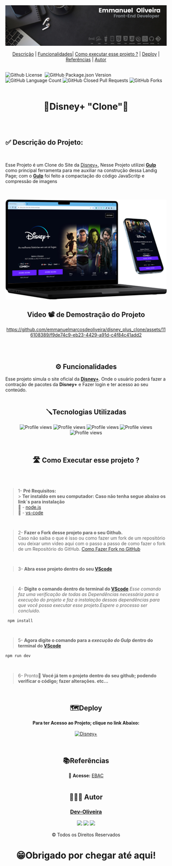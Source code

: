  <img src="https://github.com/emmanuelmarcosdeoliveira/bikcraft/blob/main/img/bikcraft-readme/Banner.png">
<br>
<div align="center">

[Descrição](#--descrição-do-projeto-) |
[Funcionalidades](#%EF%B8%8F-funcionalidades)|
[Como executar esse projeto ?](#%EF%B8%8F-como-executar-esse-projeto-) |
[Deploy](#%EF%B8%8Fdeploy) |
[Referências](#-referências-) |
[Autor](#-autor-) 
</div>
<br>
<div style="display: inline_block">
<img alt="Github License" src="https://img.shields.io/github/license/emmanuelmarcosdeoliveira/disney_plus_clone" />
<img alt="" src="https://img.shields.io/github/repo-size/emmanuelmarcosdeoliveira/disney_plus_clone" />
<img alt="GitHub Package.json Version" src="https://img.shields.io/github/package-json/v/emmanuelmarcosdeoliveira/disney_plus_clone" />
<img alt="GitHub Language Count" src="https://img.shields.io/github/languages/count/emmanuelmarcosdeoliveira/disney_plus_clone" />
<img alt="GitHub Closed Pull Requests" src="https://img.shields.io/github/issues-pr-closed/emmanuelmarcosdeoliveira/disney_plus_clone" />
<img alt="GitHub Forks" src="https://img.shields.io/github/forks/emmanuelmarcosdeoliveira/disney_plus_clone" />
  </div>

<br>




<div align="center"> 
<h1 text-align="center"> 🌟Disney+ "Clone"🌟</h1> 
</div>
<br>
<br>
<div align='left'>
<h2> ✅ Descrição do Projeto: </h2> 
<div>


<br>
<p align='left' width="400">
   Esse Projeto é um Clone do Site da <a href="https://www.disneyplus.com/pt-br">Disney+</a>, Nesse Projeto utilizei <strong><a href="https://gulpjs.com/">Gulp</a></strong> como principal ferramenta para me auxiliar na construção dessa Landig Page; com o <strong><a href="https://gulpjs.com/">Gulp</a></strong> foi feito a compactação do código JavaScritp e compressão de imagens </p>
<br>
<br>
<img src="./src/images/disney-nootebook.png" alt="Imagem Notebook"/>

<div align="center">
<h2> Video 📽️ de Demostração do Projeto</h2>


https://github.com/emmanuelmarcosdeoliveira/disney_plus_clone/assets/116108389/f9de74c9-eb23-4429-a91d-c4f84c41add2


</div>
<br>
<br>

<div align='center'>
  <h2>⚙️ Funcionalidades</h2>
<div>
<p align ="left"> Esse projeto simula o site oficial da <strong><a href="https://www.disneyplus.com/pt-br">Disney+</a></strong>. Onde o usuário poderá fazer a contração de pacotes da <strong>Disney+</strong> e Fazer login e ter acesso ao seu conteúdo.<br>
<br>
<!-- 
 <div align="center">
 <h2>📸 Imagens do Projeto versão web.</h2>
<br>
<br> 
  
> :bulb: **Dica:** Algumas imagens da versão Desktop.

<br>
<br>
<img src="./source/img-readme/home.png" width= 450px> 
<img src="./source/img-readme/portfolio.png"  width= 450px>
<img src="./source/img-readme/produtos.png"  width= 450px> 
<img src="./source/img-readme/sobre.png" width= 450px> 
<img src="./source/img-readme/contato.png" width= 450px>   
</div>
<div>
 <h2>📱 Imagens do Projeto verão Mobile.</h2>
<br>
 <br>
 
 > :bulb: **Dica:** Algumas imagens da versão Mobile.

<br>
<br>
<img src="./source/img-readme/mobile-home.png" width= "160x" height="320px"> 
<img src="./source/img-readme/mobile-porfolio.png" width= "160px" height="320px"> 
<img src="./source/img-readme/mobile-produtos.png" width= "160px" height="320px"> 
<img src="./source/img-readme/mobile-sobre.png" width= "160px" height="320px"> 
</div> -->

<div align='center'>
<h2>🪛Tecnologias Utilizadas </h2>
</div>

<div>
<img src="https://img.shields.io/badge/HTML5-E34F26?style=for-the-badge&logo=html5&logoColor=white" alt="Profile views"/>
<img src="https://img.shields.io/badge/CSS-239120?&style=for-the-badge&logo=css3&logoColor=white" alt="Profile views"/>
<img src="https://img.shields.io/badge/JavaScript-F7DF1E?style=for-the-badge&logo=javascript&logoColor=black" alt="Profile views"/>
<img src="https://img.shields.io/badge/Node.js-43853D?style=for-the-badge&logo=node.js&logoColor=white" alt="Profile views"/>
<img src="https://img.shields.io/badge/Sass-CC6699?style=for-the-badge&logo=sass&logoColor=white" alt="Profile views"/>
</div>

<br>
<br>

</div>

<div align='center'>
 <h2>🛣️ Como Executar esse projeto ?</h2>
</div>
<br>
<br>
<div align="left" width="300"px>

>1-  **Pré Requisitos:**<br> > **Ter instaldo em seu computador: Caso não tenha segue abaixo os link´s para instalação**<br>
 💾 - [node.js](https://nodejs.org/en)<br>
 💾 - [vs-code](https://code.visualstudio.com/)<br>
</div>
<br>
<div align="left">

>2-   **Fazer o __Fork__ desse projeto para o seu Github.**<br>
 Caso não saiba o que é isso ou como fazer um fork de um repositório vou deixar umn video aqui com o passo a passo de como fazer o fork de um Repositório do GitHub.
 [Como Fazer Fork no GitHub](https://www.youtube.com/watch?v=q-QTbNu8Ybc) 
</div>
<br>
<div align="left">

>3- **Abra esse projeto dentro do seu [VScode](https://code.visualstudio.com/)**
    <br>
</div>
<br>
<div align="left">

>4-  **Digite o comando dentro do terminal do [VScode](https://code.visualstudio.com/)**
<i>Esse comando faz uma verificação de todas as Dependências necessária para a execução do projeto e faz a instalação dessas dependências para que você possa executar esse projeto.Espere o processo ser concluido.</i>
     
```bash
 npm install
```
</div>
<br>
<div align="left">

>5- **Agora digite o comando para a _execução do Gulp_ dentro do terminal do [VScode](https://code.visualstudio.com/)** 
</h2>

```bash
npm run dev
```

</div>
<br>

<div align="left">

>6-  Pronto🏅
 **Vocé já tem o projeto dentro do seu github; podendo verificar o código; fazer alterações. etc...**

</div>

<br>
<h2>🗺️Deploy</h2>

**Para ter Acesso ao Projeto; clique no link Abaixo:**
<br>
<br>
[![Disney+](https://img.shields.io/website-up-down-green-red/http/monip.org.svg)](https://disney-plus-clone-dev-oliveira.vercel.app/)
 

<br>

<div align='center'>
<h2> 📚Referências </h2>
 </div>
<div align="center">

 :memo: **Acesse:** [EBAC](https://ebaconline.com.br/)
<br>
<br>

</div>
<div align='center'>
 <h2>👨🏻‍🦱 Autor </h2>
<h3> <a href="https://oliveira-portifolio.vercel.app/">Dev-Oliveira</a> </h3>
   <a href ="https://wa.me/5511968336094"><img src="https://img.shields.io/badge/WhatsApp-25D366?style=for-the-badge&logo=whatsapp&logoColor=white"></a>
  <a href = "mailto:emmanuelmarcosdeoliveira@gmail.com"><img src="https://img.shields.io/badge/-Gmail-%23333?style=for-the-badge&logo=gmail&logoColor=white" target="_blank"></a>
   <a href="https://www.linkedin.com/in/oliveira-marcos-emmanuel?lipi=urn%3Ali%3Apage%3Ad_flagship3_profile_view_base_contact_details%3BUetG4s3ZT76Byt3XWdZ2Tg%3D%3D" target="_blank"><img src="https://img.shields.io/badge/-LinkedIn-%230077B5?style=for-the-badge&logo=linkedin&logoColor=white" target="_blank"></a>

<br>
<br>  
&copy; Todos os Direitos Reservados

<h1> 😁Obrigado por chegar até aqui!</h1>
</div>
